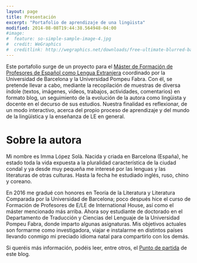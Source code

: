 ```yaml
---
layout: page
title: Presentación
excerpt: "Portafolio de aprendizaje de una lingüista"
modified: 2014-08-08T19:44:38.564948-04:00
#image:
#  feature: so-simple-sample-image-4.jpg
#  credit: WeGraphics
#  creditlink: http://wegraphics.net/downloads/free-ultimate-blurred-background-pack/
---
```


Este portafolio surge de un proyecto para el <a href=" https://www.ub.edu/portal/web/educacion/masteres-universitarios/-/ensenyament/detallEnsenyament/1060507" target="_blank">Máster de Formación de Profesores de Español como Lengua Extranjera</a> coordinado por la Universidad de Barcelona y la Universidad Pompeu Fabra. Con él, se pretende llevar a cabo, mediante la recopilación de muestras de diversa índole (textos, imágenes, vídeos, trabajos, actividades, comentarios) en formato blog, un seguimiento de la evolución de la autora como lingüista y docente en el decurso de sus estudios. Nuestra finalidad es reflexionar, de un modo interactivo, acerca del propio proceso de aprendizaje y del mundo de la lingüística y la enseñanza de LE en general.

# Sobre la autora

Mi nombre es Imma López Solà. Nacida y criada en Barcelona (España), he estado toda la vida expuesta a la pluralidad característica de la ciudad condal y ya desde muy pequeña me interesé por las lenguas y las literaturas de otras culturas. Hasta la fecha he estudiado inglés, ruso, chino y coreano.

En 2016 me gradué con honores en Teoría de la Literatura y Literatura Comparada por la Universidad de Barcelona; poco después hice el curso de Formación de Profesores de E/LE de International House, así como el máster mencionado más arriba. Ahora soy estudiante de doctorado en el Departamento de Traducción y Ciencias del Lenguaje de la Universidad Pompeu Fabra, donde imparto algunas asignaturas. Mis objetivos actuales son formarme como investigadora, viajar e instalarme en distintos países llevando conmigo mi preciado idioma natal para compartirlo con los demás.

Si queréis más información, podéis leer, entre otros, el <a href=" https://immalopez.github.io/blog/punto-de-partida/" target="_blank">Punto de partida</a> de este blog.
